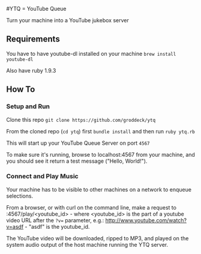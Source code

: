#YTQ = YouTube Queue

Turn your machine into a YouTube jukebox server

## Requirements

You have to have youtube-dl installed on your machine `brew install youtube-dl`

Also have ruby 1.9.3

## How To

### Setup and Run

Clone this repo `git clone https://github.com/groddeck/ytq`

From the cloned repo (`cd ytq`) first `bundle install` and then run `ruby ytq.rb`

This will start up your YouTube Queue Server on port `4567`

To make sure it's running, browse to localhost:4567 from your machine, and you should see it return a test message ("Hello, World!").

### Connect and Play Music

Your machine has to be visible to other machines on a network to enqueue selections.

From a browser, or with curl on the command line, make a request to <your-ip>:4567/play/<youtube_id> - where <youtube_id> is the part of a youtube video URL after the `?v=` parameter, e.g.: http://www.youtube.com/watch?v=asdf - "asdf" is the youtube_id.

The YouTube video will be downloaded, ripped to MP3, and played on the system audio output of the host machine running the YTQ server.
